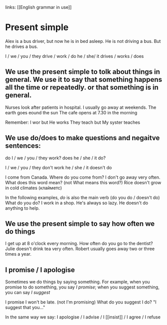 links: [[English grammar in use]]

# Present simple

Alex is a bus driver, but now he is in bed asleep.
He is not driving a bus.
But he drives a bus.

I / we / you / they drive / work / do
he / she/ it drives / works / does

## We use the present simple to tolk about things in general. We use it to say that something happens all the time or repeatedly. or that something is in general.

Nurses look after patients in hospital.
I usually go away at weekends.
The earth goes eound the sun
The cafe opens at 7.30 in the morning

Remember:
I wor but He works
They teach but My syster teaches

## We use do/does to make questions and negaitve sentences:

do I / we / you / they work?
does he / she / it do?

I / we / you / they don't  work
he / she / it doesn't do

I come from Canada. Where do you come from?
I don't go away very often.
What does this word mean? (not What means this word?)
Rice doesn't grow in cold climates (клайметс)

In the following examples,  _do_ is also the main verb (do you do / doesn't do) 
What do you do? I work in a shop.
He's always so lazy. He doesn't do anything to help.

## We use the present simple to say how often we do things

I get up at 8 o'clock every morning.
How often do you go to the dentist?
Julie doesn't drink tea very often.
Robert usually goes away two or three times a year.

## I promise / I apologise

Sometimes we do things by saying something. For example, when you promise to do something, you say *I promise*; when you suggest something, you can say *I suggest*

I promise I won't be late. (not I'm promising)
What do you suggest I do? "I suggest that you..."

In the same way we say: I apologise / I advise / I [[insist]] / I agree / I refuse 